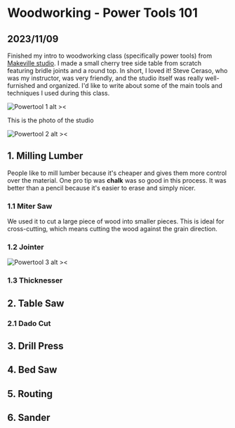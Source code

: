 # Woodworking - Power Tools 101
## 2023/11/09

Finished my intro to woodworking class (specifically power tools) from [Makeville studio](https://makeville.com). I made a small cherry tree side table from scratch featuring bridle joints and a round top. In short, I loved it! Steve Ceraso, who was my instructor, was very friendly, and the studio itself was really well-furnished and organized. I'd like to write about some of the main tools and techniques I used during this class.

![Powertool 1 alt ><](https://github.com/jinnycho/jinnycho.github.io/blob/main/src/assets/photos/powertool1.png?raw=true)

This is the photo of the studio

![Powertool 2 alt ><](https://github.com/jinnycho/jinnycho.github.io/blob/main/src/assets/photos/powertool2.png?raw=true)


## 1. Milling Lumber
People like to mill lumber because it's cheaper and gives them more control over the material. One pro tip was **chalk** was so good in this process. It was better than a pencil because it's easier to erase and simply nicer.

### 1.1 Miter Saw
We used it to cut a large piece of wood into smaller pieces. This is ideal for cross-cutting, which means cutting the wood against the grain direction.

### 1.2 Jointer

![Powertool 3 alt ><](https://github.com/jinnycho/jinnycho.github.io/blob/main/src/assets/photos/powertool3.png?raw=true)

### 1.3 Thicknesser

## 2. Table Saw

### 2.1 Dado Cut

## 3. Drill Press

## 4. Bed Saw

## 5. Routing

## 6. Sander





